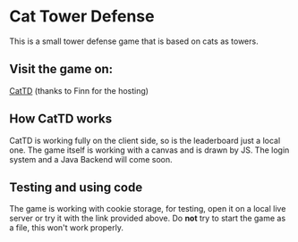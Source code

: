 # Cat Tower Defense
This is a small tower defense game that is based on cats as towers. 

## Visit the game on:
[CatTD](cattd.finanzberg.online) (thanks to Finn for the hosting)

## How CatTD works
CatTD is working fully on the client side, so is the leaderboard just a local one.
The game itself is working with a canvas and is drawn by JS.
The login system and a Java Backend will come soon.

## Testing and using code
The game is working with cookie storage, for testing, open it on a local live server or try it with the link provided above.
Do **not** try to start the game as a file, this won't work properly.


